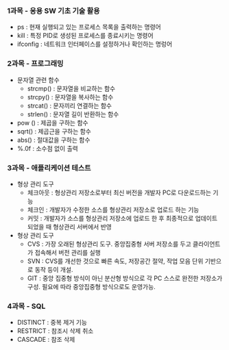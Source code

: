 ### 1과목 - 응용 SW 기초 기술 활용
- ps : 현재 실행되고 있는 프로세스 목록을 출력하는 명령어
- kill : 특정 PID로 생성된 프로세스를 종료시키는 명령어
- ifconfig : 네트워크 인터페이스를 설정하거나 확인하는 명렁어

### 2과목 - 프로그래밍
- 문자열 관련 함수
  - strcmp() : 문자열을 비교하는 함수 
  - strcpy() : 문자열을 복사하는 함수
  - strcat() : 문자끼리 연결하는 함수
  - strlen() : 문자열 길이 반환하는 함수
- pow () : 제곱을 구하는 함수
- sqrt() : 제곱근을 구하는 함수
- abs() : 절대값을 구하는 함수
- %.0f : 소수점 없이 출력

### 3과목 - 애플리케이션 테스트
- 형상 관리 도구
  - 체크아웃 : 형상관리 저장소로부터 최신 버전을 개발자 PC로 다운로드하는 기능
  - 체크인 : 개발자가 수정한 소스를 형상관리 저장소로 업로드 하는 기능
  - 커밋 : 개발자가 소스를 형상관리 저장소에 업로드 한 후 최종적으로 업데이트 되었을 때 형상관리 서버에서 반영
- 형상 관리 도구
  - CVS : 가장 오래된 형상관리 도구. 중앙집중형 서버 저장소를 두고 클라이언트가 접속해서 버전 관리를 실행
  - SVN : CVS를 개선한 것으로 빠른 속도, 저장공간 절약, 작업 모음 단위 기반으로 동작 등이 개설.
  - GIT : 중앙 집중형 방식이 아닌 분산형 방식으로 각 PC 스스로 완전한 저장소가 구성. 필요에 따라 중앙집중형 방식으로도 운영가능.    

### 4과목 - SQL
- DISTINCT : 중복 제거 기능
- RESTRICT : 참조시 삭제 취소
- CASCADE : 참조 삭제
